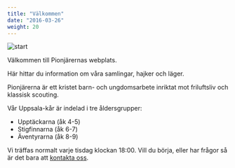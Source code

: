 ```yaml
---
title: "Välkommen"
date: "2016-03-26"
weight: 20
---
```

![start](/img/start.jpg)

Välkommen till Pionjärernas webplats.

Här hittar du information om våra samlingar, hajker och läger.

Pionjärerna är ett kristet barn- och ungdomsarbete inriktat mot friluftsliv och klassisk scouting.

Vår Uppsala-kår är indelad i tre åldersgrupper:

* Upptäckarna (åk 4-5)
* Stigfinnarna (åk 6-7)
* Äventyrarna (åk 8-9)

<!--Upptäckarna och även Stigfinnarna är indelade i två avdelningar - en i Uppsala och en i Storvreta.-->

Vi träffas normalt varje tisdag klockan 18:00. Vill du börja, eller har frågor så är det bara att [kontakta oss](/kontakt).
